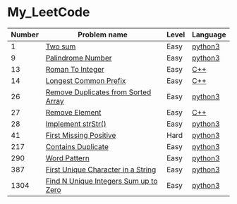 # My_LeetCode

| Number | Problem name  | Level | Language | 
| ------------- | ------------- | ------------- | ------------- |
| 1 | [Two sum](https://leetcode.com/problems/two-sum) | Easy | [python3](https://github.com/ngowran/My_LeetCode/blob/main/Easy/two_sum.py) |
| 9 | [Palindrome Number](https://leetcode.com/problems/palindrome-number/) | Easy | [python3](https://github.com/ngowran/My_LeetCode/blob/main/Easy/palindrome-number.py) |
| 13 | [Roman To Integer](https://leetcode.com/problems/roman-to-integer/) | Easy | [C++](https://github.com/ngowran/My_LeetCode/blob/main/Easy/C%2B%2B/roman-to-integer.cpp)|
| 14 | [Longest Common Prefix](https://leetcode.com/problems/longest-common-prefix/description/) | Easy | [C++](https://github.com/ngowran/My_LeetCode/blob/main/Easy/C%2B%2B/longestCommonPrefix.cpp)|
|26 | [Remove Duplicates from Sorted Array](https://leetcode.com/problems/remove-duplicates-from-sorted-array/) | Easy | [python3](https://github.com/ngowran/My_LeetCode/blob/main/Easy/remove_duplicates_from_sorted_array.py) |
| 27 | [Remove Element](https://leetcode.com/problems/remove-element/description/) | Easy | [C++](https://github.com/ngowran/My_LeetCode/blob/main/Easy/C%2B%2B/remove-element) |
| 28 | [Implement strStr()](https://leetcode.com/problems/implement-strstr/) | Easy | [python3](https://github.com/ngowran/My_LeetCode/blob/main/Easy/implement_strStr().py) |
| 41 | [First Missing Positive](https://leetcode.com/problems/first-missing-positive/) | Hard | [python3](https://github.com/ngowran/My_LeetCode/blob/main/Hard/first_missing_positive.py) | 
| 217 | [Contains Duplicate](https://leetcode.com/problems/contains-duplicate/) | Easy | [python3](https://github.com/ngowran/My_LeetCode/blob/main/Easy/contains_duplicate.py) |
| 290 | [Word Pattern](https://leetcode.com/problems/word-pattern/) | Easy | [python3](https://github.com/ngowran/My_LeetCode/blob/main/Easy/word-pattern.py) |
| 387 | [First Unique Character in a String](https://leetcode.com/problems/first-unique-character-in-a-string/) | Easy | [python3](https://github.com/ngowran/My_LeetCode/blob/main/Easy/first_unique%20_character_in_a_string.py) |
| 1304 | [Find N Unique Integers Sum up to Zero](https://leetcode.com/problems/find-n-unique-integers-sum-up-to-zero/) | Easy | [python3](https://github.com/ngowran/My_LeetCode/blob/main/Easy/n_unique_integers_sum_up_to_zero.py) |
